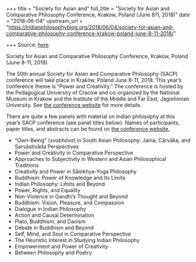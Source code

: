 +++
title = "Society for Asian and"
full_title = "Society for Asian and Comparative Philosophy Conference, Kraków, Poland (June 811, 2018)"
date = "2018-06-04"
upstream_url = "https://indianphilosophyblog.org/2018/06/04/society-for-asian-and-comparative-philosophy-conference-krakow-poland-june-8-11-2018/"

+++
Source: [here](https://indianphilosophyblog.org/2018/06/04/society-for-asian-and-comparative-philosophy-conference-krakow-poland-june-8-11-2018/).

Society for Asian and Comparative Philosophy Conference, Kraków, Poland (June 8-11, 2018)

The 50th annual Society for Asian and Comparative Philosophy (SACP)
conference will take place in Kraków, Poland June 8-11, 2018. This
year’s conference theme is “Power and Creativity.” The conference is
hosted by the Pedagogical University of Cracow and co-organized by the
National Museum in Krakow and the Institute of the Middle and Far East,
Jagiellonian University. See [the conference
website](https://sites.google.com/site/50thsacpconferencekrakow2018/home)
for more details.

There are quite a few panels with material on Indian philosophy at this
year’s SACP conference (see panel titles below). Names of participants,
paper titles, and abstracts can be found on [the conference
website.](https://sites.google.com/site/50thsacpconferencekrakow2018/home)

-   “Own-Being” (*svabhāva*) in South Asian Philosophy: Jaina, Cārvāka,
    and Sarvāstivāda Perspectives
-   Power and Creativity in Comparative Perspective
-   Approaches to Subjectivity in Western and Asian Philosophical
    Traditions
-   Creativity and Power in Sāṃkhya-Yoga Philosophy
-   Buddhism: Power of Knowledge and Its Limits
-   Indian Philosophy: Limits and Beyond
-   Power, Rights, and Equality
-   Non-Violence in Gandhi’s Thought and Beyond
-   Buddhism: Vision, Pleasure, and Compassion
-   Dialogue in Indian Philosophy
-   Action and Causal Determination
-   Plato, Buddhism, and Daoism
-   Debate in Buddhism and Beyond
-   Self, Mind, and Soul in Comparative Perspective
-   The Heuristic Interest in Studying Indian Philosophy
-   Empowerment and Power of Creativity
-   Between Philosophy and Poetry


